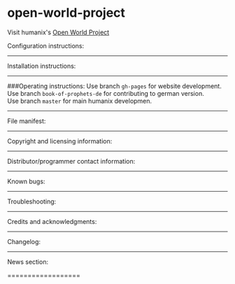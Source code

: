 open-world-project
==================

Visit humanix's [Open World Project](http://5th-dimension.github.io/open-world-project/)

Configuration instructions:

------------------
Installation instructions:

------------------
###Operating instructions:
Use branch `gh-pages` for website development.<br>
Use branch `book-of-prophets-de` for contributing to german version.<br>
Use branch `master` for main humanix developmen.<br>

------------------
File manifest:

------------------
Copyright and licensing information:

------------------
Distributor/programmer contact information:

------------------
Known bugs:

------------------
Troubleshooting:

------------------
Credits and acknowledgments:

------------------
Changelog:

------------------
News section:

==================
